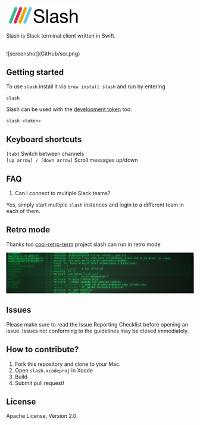 <img src="GitHub/slash_logo.png" alt="logo" width="200px;"/>

Slash is Slack terminal client written in Swift.

</br>
![screenshot](GitHub/scr.png)

## Getting started

To use `slash` install it via `brew install slash` and run by entering

```
slash
```

Slash can be used with the [development token](https://api.slack.com/docs/oauth-test-tokens) too:

```
slash <token>
```

## Keyboard shortcuts

`[tab]` Switch between channels </br>
`[up arrow] / [down arrow]` Scroll messages up/down

## FAQ

1. Can I connect to multiple Slack teams?

  Yes, simply start multiple `slash` instances and login to a different team in each of them.

## Retro mode

Thanks too [cool-retro-term](https://github.com/Swordfish90/cool-retro-term) project slash can run in retro mode

![screenshot](GitHub/scr_retro.png)

## Issues

Please make sure to read the Issue Reporting Checklist before opening an issue. Issues not conforming to the guidelines may be closed immediately.

## How to contribute?

1. Fork this repository and clone to your Mac.
1. Open `slash.xcodeproj` in Xcode
1. Build
1. Submit pull request!

## License

Apache License, Version 2.0
